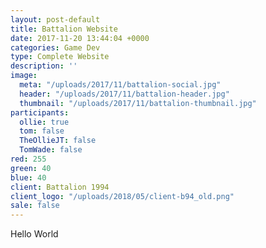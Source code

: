 ```yaml
---
layout: post-default
title: Battalion Website
date: 2017-11-20 13:44:04 +0000
categories: Game Dev
type: Complete Website
description: ''
image:
  meta: "/uploads/2017/11/battalion-social.jpg"
  header: "/uploads/2017/11/battalion-header.jpg"
  thumbnail: "/uploads/2017/11/battalion-thumbnail.jpg"
participants:
  ollie: true
  tom: false
  TheOllieJT: false
  TomWade: false
red: 255
green: 40
blue: 40
client: Battalion 1994
client_logo: "/uploads/2018/05/client-b94_old.png"
sale: false
---
```

Hello World
